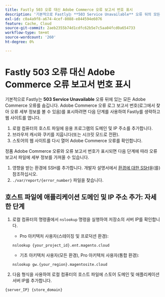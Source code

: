 ```yaml
---
title: Fastly 503 오류 대신 Adobe Commerce 오류 보고서 번호 표시
description: '기본적으로 Fastly는 **503 Service Unavailable** 오류 뒤의 모든 Adobe Commerce 오류를 숨깁니다. Adobe Commerce 오류 로그 보고서 번호를 표시하려면(로그에서 찾고 오류 세부 정보를 보려면) 다음 단계를 수행하여 Fastly를 생략하고 웹 사이트를 여십시오.'
exl-id: c0a4a9f8-a674-4cef-8088-e844594e6076
feature: Cache, Cloud
source-git-commit: 2aeb2355b74d1cdfc62b5e7c5aa04fcd0a654733
workflow-type: tm+mt
source-wordcount: '260'
ht-degree: 0%

---
```


# Fastly 503 오류 대신 Adobe Commerce 오류 보고서 번호 표시

기본적으로 Fastly는 **503 Service Unavailable** 오류 뒤에 있는 모든 Adobe Commerce 오류를 숨깁니다. Adobe Commerce 오류 로그 보고서 번호(로그에서 찾아 오류 세부 정보를 볼 수 있음)를 표시하려면 다음 단계를 사용하여 Fastly를 생략하고 웹 사이트를 엽니다.

1. 로컬 컴퓨터의 호스트 파일에 응용 프로그램의 도메인 및 IP 주소를 추가합니다.
1. 브라우저 캐시와 쿠키를 지웁니다(또는 시크릿 모드로 전환).
1. 스토어의 웹 사이트를 다시 열어 Adobe Commerce 오류를 확인합니다.

정품 Adobe Commerce 오류와 오류 보고서 번호가 표시되면 다음 단계에 따라 오류 보고서 파일에 세부 정보를 가져올 수 있습니다.

1. 영향을 받는 환경에 SSH를 추가합니다. 개발자 설명서에서 [환경에 대한 SSH](https://experienceleague.adobe.com/en/docs/commerce-cloud-service/user-guide/develop/secure-connections)을(를) 참조하십시오.
1. `./var/report/{error_number}` 파일을 찾습니다.

## 호스트 파일에 애플리케이션 도메인 및 IP 주소 추가: 자세한 단계

1. 로컬 컴퓨터의 명령줄에서 `nslookup` 명령을 실행하여 저장소의 서버 IP를 확인합니다.
   * Pro 아키텍처 사용자(스테이징 및 프로덕션 환경):

   ```
   nslookup {your_project_id}.ent.magento.cloud
   ```

   * 기초 아키텍처 사용자(모든 환경), Pro 아키텍처 사용자(통합 환경):

   ```
   nslookup gw.{your_region}.magentosite.cloud
   ```

1. 다음 형식을 사용하여 로컬 컴퓨터의 호스트 파일에 스토어 도메인 및 애플리케이션 서버 IP를 추가합니다.

```
{server_IP} {store_domain}
```
